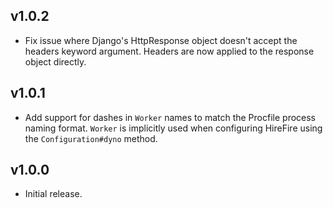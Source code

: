 ## v1.0.2

* Fix issue where Django's HttpResponse object doesn't accept the headers keyword argument. Headers are now applied to the response object directly.

## v1.0.1

* Add support for dashes in `Worker` names to match the Procfile process naming format. `Worker` is implicitly used when configuring HireFire using the `Configuration#dyno` method.

## v1.0.0

* Initial release.
